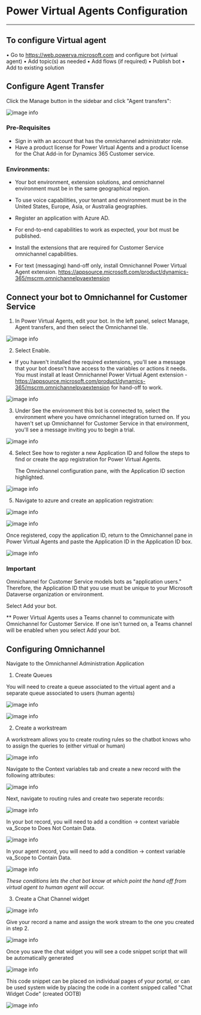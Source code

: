 # Power Virtual Agents Configuration

___

## To configure Virtual agent
•	Go to https://web.powerva.microsoft.com and configure bot (virtual agent)
•	Add topic(s) as needed
•	Add flows (if required)
•	Publish bot
•	Add to existing solution


## Configure Agent Transfer

Click the Manage button in the sidebar and click "Agent transfers":


![image info](./Images/Picture1.png)

### **Pre-Requisites**


- Sign in with an account that has the omnichannel administrator role.
-  Have a product license for Power Virtual Agents and a product license for the Chat Add-in for Dynamics 365 Customer service.

###  Environments:

- Your bot environment, extension solutions, and omnichannel environment must be in the same geographical region.
- To use voice capabilities, your tenant and environment must be in the United States, Europe, Asia, or Australia geographies.

- Register an application with Azure AD.
- For end-to-end capabilities to work as expected, your bot must be published.

- Install the extensions that are required for Customer Service omnichannel capabilities.

- For text (messaging) hand-off only, install Omnichannel Power Virtual Agent extension. https://appsource.microsoft.com/product/dynamics-365/mscrm.omnichannelpvaextension

## Connect your bot to Omnichannel for Customer Service



1. In Power Virtual Agents, edit your bot. In the left panel, select Manage, Agent transfers, and then select the Omnichannel tile.


![image info](./Images/Picture2.png)

2. Select Enable.

-  If you haven't installed the required extensions, you'll see a message that your bot doesn't have access to the variables or actions it needs. You must install at least Omnichannel Power Virtual Agent extension - https://appsource.microsoft.com/product/dynamics-365/mscrm.omnichannelpvaextension for hand-off to work.

![image info](./Images/Picture3.png)

3. Under See the environment this bot is connected to, select the environment where you have omnichannel integration turned on. If you haven't set up Omnichannel for Customer Service in that environment, you'll see a message inviting you to begin a trial.

![image info](./Images/Picture4.png)

4. Select See how to register a new Application ID and follow the steps to find or create the app registration for Power Virtual Agents.

    The Omnichannel configuration pane, with the Application ID section highlighted.

![image info](./Images/Picture5.png)



5. Navigate to azure and create an application registration:

![image info](./Images/Picture6.png)

![image info](./Images/Picture7.png)

Once registered, copy the application ID, return to the Omnichannel pane in Power Virtual Agents and paste the Application ID in the Application ID box.


![image info](./Images/Picture8.png)


###     Important

Omnichannel for Customer Service models bots as "application users." Therefore, the Application ID that you use must be unique to your Microsoft Dataverse organization or environment.

 Select Add your bot.

** Power Virtual Agents uses a Teams channel to communicate with Omnichannel for Customer Service. If one isn't turned on, a Teams channel will be enabled when you select Add your bot.


## Configuring Omnichannel

Navigate to the Omnichannel Administration Application

1. Create Queues

You will need to create a queue associated to the virtual agent and a separate queue associated to users (human agents)

![image info](./Images/Picture9.png)

![image info](./Images/Picture9-2.png)

2. Create a workstream

A workstream allows you to create routing rules so the chatbot knows who to assign the queries to (either virtual or human)

![image info](./Images/Picture10.png)

Navigate to the Context variables tab and create a new record with the following attributes:

![image info](./Images/Picture11.png)

Next, navigate to routing rules and create two seperate records:

![image info](./Images/Picture12.png)

In your bot record, you will need to add a condition -> context variable va_Scope to Does Not Contain Data.

![image info](./Images/Picture13.png)

In your agent record, you will need to add a condition -> context variable va_Scope to Contain Data.

![image info](./Images/Picture14.png)


_These conditions lets the chat bot know at which point the hand off from virtual agent to human agent will occur._

3. Create a Chat Channel widget

![image info](./Images/Picture15.png)

Give your record a name and assign the work stream to the one you created in step 2.

![image info](./Images/Picture16.png)

Once you save the chat widget you will see a code snippet script that will be automatically generated

![image info](./Images/Picture17.png)

This code snippet can be placed on individual pages of your portal, or can be used system wide by placing the code in a content snipped called "Chat Widget Code" (created OOTB)

![image info](./Images/Picture18.png)
